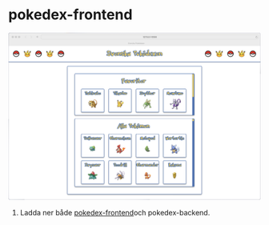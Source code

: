 # pokedex-frontend
![](pokedex2.png)
1. Ladda ner både [pokedex-frontend]([https://pages.github.com/](https://github.com/RobbanT/pokedex-frontend/tree/main)https://github.com/RobbanT/pokedex-frontend/tree/main)och pokedex-backend.

